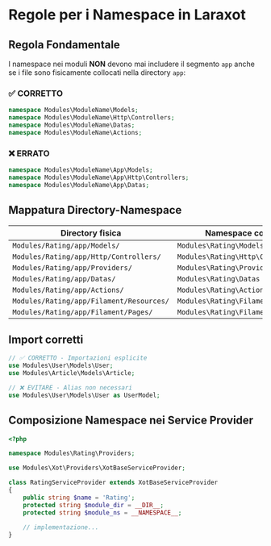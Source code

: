 # Regole per i Namespace in Laraxot <nome progetto>

## Regola Fondamentale

I namespace nei moduli **NON** devono mai includere il segmento `app` anche se i file sono fisicamente collocati nella directory `app`:

### ✅ CORRETTO
```php
namespace Modules\ModuleName\Models;
namespace Modules\ModuleName\Http\Controllers;
namespace Modules\ModuleName\Datas;
namespace Modules\ModuleName\Actions;
```

### ❌ ERRATO
```php
namespace Modules\ModuleName\App\Models;
namespace Modules\ModuleName\App\Http\Controllers;
namespace Modules\ModuleName\App\Datas;
```

## Mappatura Directory-Namespace

| Directory fisica                             | Namespace corretto                   |
|---------------------------------------------|-------------------------------------|
| `Modules/Rating/app/Models/`                | `Modules\Rating\Models`             |
| `Modules/Rating/app/Http/Controllers/`      | `Modules\Rating\Http\Controllers`   |
| `Modules/Rating/app/Providers/`             | `Modules\Rating\Providers`          |
| `Modules/Rating/app/Datas/`                 | `Modules\Rating\Datas`              |
| `Modules/Rating/app/Actions/`               | `Modules\Rating\Actions`            |
| `Modules/Rating/app/Filament/Resources/`    | `Modules\Rating\Filament\Resources` |
| `Modules/Rating/app/Filament/Pages/`        | `Modules\Rating\Filament\Pages`     |

## Import corretti

```php
// ✅ CORRETTO - Importazioni esplicite
use Modules\User\Models\User;
use Modules\Article\Models\Article;

// ❌ EVITARE - Alias non necessari
use Modules\User\Models\User as UserModel;
```

## Composizione Namespace nei Service Provider

```php
<?php

namespace Modules\Rating\Providers;

use Modules\Xot\Providers\XotBaseServiceProvider;

class RatingServiceProvider extends XotBaseServiceProvider
{
    public string $name = 'Rating';
    protected string $module_dir = __DIR__;
    protected string $module_ns = __NAMESPACE__;
    
    // implementazione...
}
``` 
